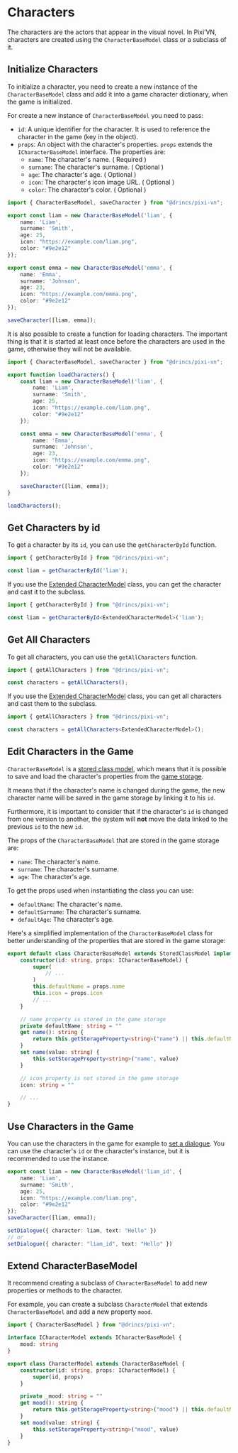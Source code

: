 # Characters

The characters are the actors that appear in the visual novel.
In Pixi’VN, characters are created using the `CharacterBaseModel` class or a subclass of it.

## Initialize Characters

To initialize a character, you need to create a new instance of the `CharacterBaseModel` class and add it into a game character dictionary, when the game is initialized.

For create a new instance of `CharacterBaseModel` you need to pass:

* `id`: A unique identifier for the character. It is used to reference the character in the game (key in the object).
* `props`: An object with the character's properties. `props` extends the `ICharacterBaseModel` interface. The properties are:
  * `name`: The character's name. ( Required )
  * `surname`: The character's surname. ( Optional )
  * `age`: The character's age. ( Optional )
  * `icon`: The character's icon image URL. ( Optional )
  * `color`: The character's color. ( Optional )

```typescript
import { CharacterBaseModel, saveCharacter } from "@drincs/pixi-vn";

export const liam = new CharacterBaseModel('liam', {
    name: 'Liam',
    surname: 'Smith',
    age: 25,
    icon: "https://example.com/liam.png",
    color: "#9e2e12"
});

export const emma = new CharacterBaseModel('emma', {
    name: 'Emma',
    surname: 'Johnson',
    age: 23,
    icon: "https://example.com/emma.png",
    color: "#9e2e12"
});

saveCharacter([liam, emma]);
```

It is also possible to create a function for loading characters. The important thing is that it is started at least once before the characters are used in the game, otherwise they will not be available.

```typescript
import { CharacterBaseModel, saveCharacter } from "@drincs/pixi-vn";

export function loadCharacters() {
    const liam = new CharacterBaseModel('liam', {
        name: 'Liam',
        surname: 'Smith',
        age: 25,
        icon: "https://example.com/liam.png",
        color: "#9e2e12"
    });

    const emma = new CharacterBaseModel('emma', {
        name: 'Emma',
        surname: 'Johnson',
        age: 23,
        icon: "https://example.com/emma.png",
        color: "#9e2e12"
    });

    saveCharacter([liam, emma]);
}

loadCharacters();
```

## Get Characters by id

To get a character by its `id`, you can use the `getCharacterById` function.

```typescript
import { getCharacterById } from "@drincs/pixi-vn";

const liam = getCharacterById('liam');
```

If you use the [Extended CharacterModel](#extend-characterbasemodel) class, you can get the character and cast it to the subclass.

```typescript
import { getCharacterById } from "@drincs/pixi-vn";

const liam = getCharacterById<ExtendedCharacterModel>('liam');
```

## Get All Characters

To get all characters, you can use the `getAllCharacters` function.

```typescript
import { getAllCharacters } from "@drincs/pixi-vn";

const characters = getAllCharacters();
```

If you use the [Extended CharacterModel](#extend-characterbasemodel) class, you can get all characters and cast them to the subclass.

```typescript
import { getAllCharacters } from "@drincs/pixi-vn";

const characters = getAllCharacters<ExtendedCharacterModel>();
```

## Edit Characters in the Game

`CharacterBaseModel` is a [stored class model](Stored-Classes), which means that it is possible to save and load the character's properties from the [game storage](Game-Storage).

It means that if the character's name is changed during the game, the new character name will be saved in the game storage by linking it to his `id`.

Furthermore, it is important to consider that if the character's `id` is changed from one version to another, the system will **not** move the data linked to the previous `id` to the new `id`.

The props of the `CharacterBaseModel` that are stored in the game storage are:

* `name`: The character's name.
* `surname`: The character's surname.
* `age`: The character's age.

To get the props used when instantiating the class you can use:

* `defaultName`: The character's name.
* `defaultSurname`: The character's surname.
* `defaultAge`: The character's age.

Here's a simplified implementation of the `CharacterBaseModel` class for better understanding of the properties that are stored in the game storage:

```typescript
export default class CharacterBaseModel extends StoredClassModel implements ICharacterBaseModel {
    constructor(id: string, props: ICharacterBaseModel) {
        super(
            // ...
        )
        this.defaultName = props.name
        this.icon = props.icon
        // ...
    }

    // name property is stored in the game storage
    private defaultName: string = ""
    get name(): string {
        return this.getStorageProperty<string>("name") || this.defaultName
    }
    set name(value: string) {
        this.setStorageProperty<string>("name", value)
    }

    // icon property is not stored in the game storage
    icon: string = ""

    // ...
}
```

## Use Characters in the Game

You can use the characters in the game for example to [set a dialogue](/Dialogues-and-Narration.md#set-a-current-dialogue). You can use the character's `id` or the character's instance, but it is recommended to use the instance.

```typescript
export const liam = new CharacterBaseModel('liam_id', {
    name: 'Liam',
    surname: 'Smith',
    age: 25,
    icon: "https://example.com/liam.png",
    color: "#9e2e12"
});
saveCharacter([liam, emma]);

setDialogue({ character: liam, text: "Hello" })
// or
setDialogue({ character: "liam_id", text: "Hello" })
```

## Extend CharacterBaseModel

It recommend creating a subclass of `CharacterBaseModel` to add new properties or methods to the character.

For example, you can create a subclass `CharacterModel` that extends `CharacterBaseModel` and add a new property `mood`.

```typescript
import { CharacterBaseModel } from "@drincs/pixi-vn";

interface ICharacterModel extends ICharacterBaseModel {
    mood: string
}

export class CharacterModel extends CharacterBaseModel {
    constructor(id: string, props: ICharacterModel) {
        super(id, props)
    }

    private _mood: string = ""
    get mood(): string {
        return this.getStorageProperty<string>("mood") || this.defaultName
    }
    set mood(value: string) {
        this.setStorageProperty<string>("mood", value)
    }
}
```
